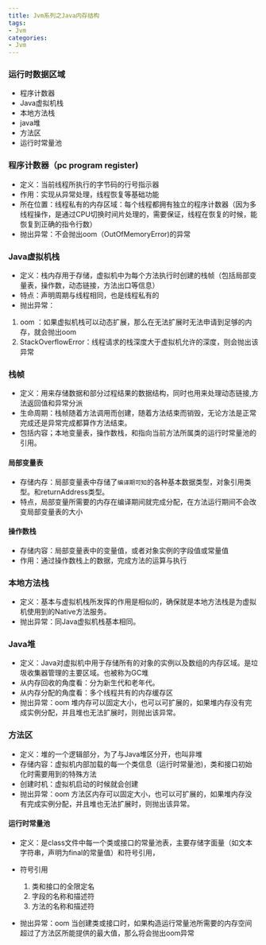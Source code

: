 ```yaml
---
title: Jvm系列之Java内存结构
tags:
- Jvm
categories:
- Jvm
---
```


### 运行时数据区域
- 程序计数器
- Java虚拟机栈
- 本地方法栈
- java堆
- 方法区
- 运行时常量池


### 程序计数器（pc program register)
 - 定义：当前线程所执行的字节码的行号指示器
 - 作用：实现从异常处理，线程恢复等基础功能
 - 所在位置：线程私有的内存区域：每个线程都拥有独立的程序计数器（因为多线程操作，是通过CPU切换时间片处理的，需要保证，线程在恢复的时候，能恢复到正确的指令行数）
 - 抛出异常：不会抛出oom（OutOfMemoryError)的异常
 
###  Java虚拟机栈
- 定义：栈内存用于存储，虚拟机中为每个方法执行时创建的栈帧（包括局部变量表，操作数，动态链接，方法出口等信息）
- 特点：声明周期与线程相同，也是线程私有的
- 抛出异常：
1. oom ：如果虚拟机栈可以动态扩展，那么在无法扩展时无法申请到足够的内存，就会抛出oom
2. StackOverflowError：线程请求的栈深度大于虚拟机允许的深度，则会抛出该异常

### 栈帧
- 定义：用来存储数据和部分过程结果的数据结构，同时也用来处理动态链接,方法返回值和异常分派
- 生命周期：栈帧随着方法调用而创建，随着方法结束而销毁，无论方法是正常完成还是异常完成都算作方法结束。
- 包括内容；本地变量表，操作数栈，和指向当前方法所属类的运行时常量池的引用。

#### 局部变量表
- 存储内存：局部变量表中存储了`编译期可知`的各种基本数据类型，对象引用类型。和returnAddress类型。
- 特点，局部变量所需要的内存在编译期间就完成分配，在方法运行期间不会改变局部变量表的大小

#### 操作数栈
- 存储内容：局部变量表中的变量值，或者对象实例的字段值或常量值
- 作用：通过操作数栈上的数据，完成方法的运算与执行

### 本地方法栈
- 定义：基本与虚拟机栈所发挥的作用是相似的，确保就是本地方法栈是为虚拟机使用到的Native方法服务。
- 抛出异常：同Java虚拟机栈基本相同。

### Java堆
- 定义：Java对虚拟机中用于存储所有的对象的实例以及数组的内存区域。是垃圾收集器管理的主要区域。也被称为GC堆
- 从内存回收的角度看：分为新生代和老年代。
- 从内存分配的角度看：多个线程共有的内存缓存区
- 抛出异常：oom 堆内存可以固定大小，也可以可扩展的，如果堆内存没有完成实例分配，并且堆也无法扩展时，则抛出该异常。

### 方法区
- 定义：堆的一个逻辑部分，为了与Java堆区分开，也叫非堆
- 存储内容：虚拟机内部加载的每一个类信息（运行时常量池)，类和接口初始化时需要用到的特殊方法
- 创建时机：虚拟机启动的时候就会创建
- 抛出异常：oom 方法区内存可以固定大小，也可以可扩展的，如果堆内存没有完成实例分配，并且堆也无法扩展时，则抛出该异常。

#### 运行时常量池
- 定义：是class文件中每一个类或接口的常量池表，主要存储字面量（如文本字符串，声明为final的常量值）和符号引用，
- 符号引用
    1. 类和接口的全限定名
    2. 字段的名称和描述符
    3. 方法的名称和描述符
    
- 抛出异常：oom 当创建类或接口时，如果构造运行常量池所需要的内存空间超过了方法区所能提供的最大值，那么将会抛出oom异常